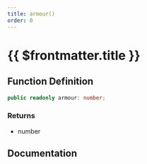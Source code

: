 ```yaml
---
title: armour()
order: 0
---
```


# {{ $frontmatter.title }}

## Function Definition

```ts
public readonly armour: number;
```

### Returns

* number

## Documentation

<!--@include: ./parts/armour.md-->
